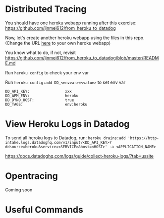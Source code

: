 # Distributed Tracing

You should have one heroku webapp running after this exercise: https://github.com/jinmei612/from_heroku_to_datadog

Now, let's create another heroku webapp using the files in this repo. (Change the URL [here](https://github.com/jinmei612/from_heroku_to_datadog_advanced/blob/master/app.py#L13) to your own heroku webapp)

You know what to do, if not, revisit https://github.com/jinmei612/from_heroku_to_datadog/blob/master/README.md

Run `heroku config` to check your env var 

Run `heroku config:add DD_<envvar>=<value>` to set env var


```
DD_API_KEY:                xxx
DD_APM_ENV:                heroku
DD_DYNO_HOST:              true
DD_TAGS:                   env:heroku
```

# View Heroku Logs in Datadog
To send all heroku logs to Datadog, run: 
`heroku drains:add 'https://http-intake.logs.datadoghq.com/v1/input/<DD_API_KEY>?ddsource=heroku&service=<SERVICE>&host=<HOST>' -a <APPLICATION_NAME>`


https://docs.datadoghq.com/logs/guide/collect-heroku-logs/?tab=ussite

# Opentracing
Coming soon

# Useful Commands

